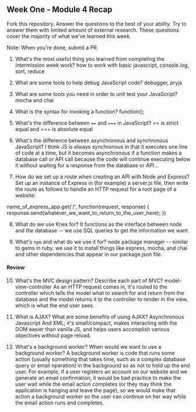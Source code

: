 ## Week One - Module 4 Recap

Fork this repository. Answer the questions to the best of your ability. Try to answer them with limited amount of external research. These questions cover the majority of what we've learned this week. 

Note: When you're done, submit a PR. 

1. What's the most useful thing you learned from completing the intermission week work?
how to work with basic javascript, console.log, sort, reduce

2. What are some tools to help debug JavaScript code?
debugger, pryjs 

3. What are some tools you need in order to unit test your JavaScript?
mocha and chai

4. What is the syntax for invoking a function?
function();

5. What's the difference between `==` and `===` in JavaScript?
== is strict equal and === is absolute equal

6. What's the difference between asynchronous and synchronous JavaScript? 
I think JS is always synchronous in that it executes one line of code at a time, but it becomes asynchronous if a function makes a database call or API call because the code will continue executing below it without waiting for a response from the database or API...

7. How do we set up a route when creating an API with Node and Express?
Set up an instance of Express in (for example) a server.js file, then write the route as follows to handle an HTTP request for a root page of a website: 

name_of_express_app.get('/', function(request, response) {
  response.send(whatever_we_want_to_return_to_the_user_here);
})

8. What do we use Knex for?
It functions as the interface between node and the database -- we use SQL queries to get the information we want.

9. What's `npm` and what do we use it for?
node package manager -- similar to gems in ruby. we use it to install things like express, mocha, and chai and other dependencies that appear in our package.json file.

#### Review  
10. What's the MVC design pattern? Describe each part of MVC?
model-view-controller
As an HTTP request comes in, it's routed to the controller which tells the model what to search for and return from the database and the model returns it to the controller to render in the view, which is what the end user sees.

11. What is AJAX? What are some benefits of using AJAX?
Asynchronous Javascript And XML; it's small/compact, makes interacting with the DOM easier than vanilla JS, and helps users accomplish various objectives without page reload.

12. What's a background worker? When would we want to use a background worker?
A background worker is code that runs some action (usually something that takes time, such as a complex database query or email operation) in the background so as not to hold up the end user. For example, if a user registers an account on our website and we generate an email confirmation, it would be bad practice to make the user wait while the email action completes (or they may think the application is hanging and leave the page), so we would make that action a background worker so the user can continue on her way while the email action runs and completes.
